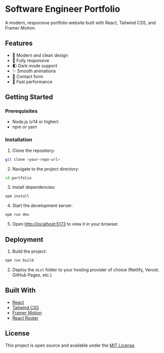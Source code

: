 # Software Engineer Portfolio

A modern, responsive portfolio website built with React, Tailwind CSS, and Framer Motion.

## Features

- 🎨 Modern and clean design
- 📱 Fully responsive
- 🌓 Dark mode support
- ✨ Smooth animations
- 📝 Contact form
- 🚀 Fast performance

## Getting Started

### Prerequisites

- Node.js (v14 or higher)
- npm or yarn

### Installation

1. Clone the repository:
```bash
git clone <your-repo-url>
```

2. Navigate to the project directory:
```bash
cd portfolio
```

3. Install dependencies:
```bash
npm install
```

4. Start the development server:
```bash
npm run dev
```

5. Open [http://localhost:5173](http://localhost:5173) to view it in your browser.


## Deployment

1. Build the project:
```bash
npm run build
```

2. Deploy the `dist` folder to your hosting provider of choice (Netlify, Vercel, GitHub Pages, etc.)

## Built With

- [React](https://reactjs.org/)
- [Tailwind CSS](https://tailwindcss.com/)
- [Framer Motion](https://www.framer.com/motion/)
- [React Router](https://reactrouter.com/)

## License

This project is open source and available under the [MIT License](LICENSE). 
